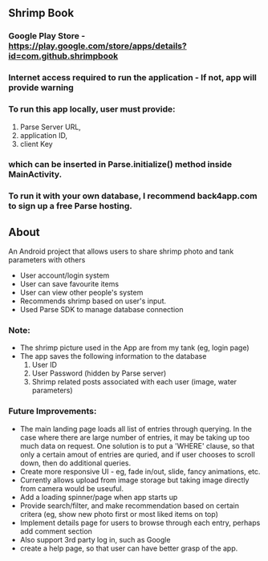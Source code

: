 ## Shrimp Book

### Google Play Store - https://play.google.com/store/apps/details?id=com.github.shrimpbook

### Internet access required to run the application - If not, app will provide warning

### To run this app locally, user must provide: 
1. Parse Server URL, 
2. application ID, 
3. client Key
### which can be inserted in Parse.initialize() method inside MainActivity.
### To run it with your own database, I recommend back4app.com to sign up a free Parse hosting.


## About
An Android project that allows users to share shrimp photo and tank parameters with others
- User account/login system
- User can save favourite items
- User can view other people's system
- Recommends shrimp based on user's input. 
- Used Parse SDK to manage database connection

### Note:
- The shrimp picture used in the App are from my tank (eg, login page)
- The app saves the following information to the database
  1. User ID
  2. User Password (hidden by Parse server)
  3. Shrimp related posts associated with each user (image, water parameters)
  
### Future Improvements:
- The main landing page loads all list of entries through querying. In the case where there are large number of entries, it may be taking up too much data on request. One solution is to put a 'WHERE' clause, so that only a certain amout of entries are quried, and if user chooses to scroll down, then do additional queries.
- Create more responsive UI - eg, fade in/out, slide, fancy animations, etc.
- Currently allows upload from image storage but taking image directly from camera would be useuful.
- Add a loading spinner/page when app starts up
- Provide search/filter, and make recommendation based on certain critera (eg, show new photo first or most liked items on top)
- Implement details page for users to browse through each entry, perhaps add comment section
- Also support 3rd party log in, such as Google
- create a help page, so that user can have better grasp of the app.
